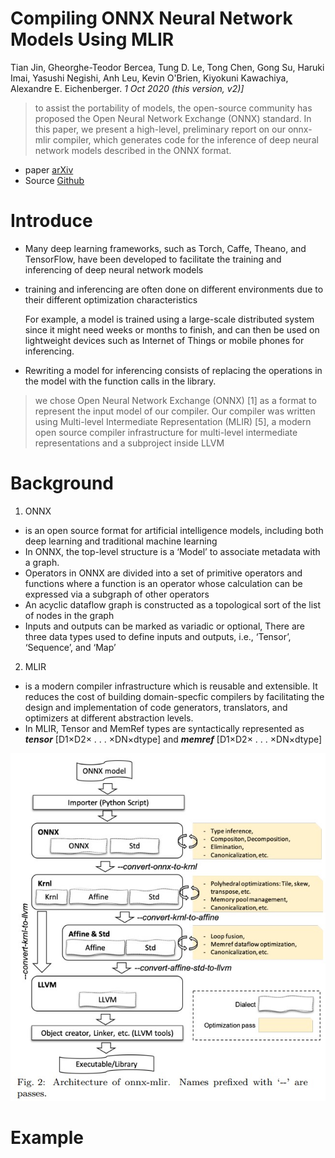 # Compiling ONNX Neural Network Models Using MLIR
Tian Jin, Gheorghe-Teodor Bercea, Tung D. Le, Tong Chen, Gong Su, Haruki Imai, Yasushi Negishi, Anh Leu, Kevin O'Brien, Kiyokuni Kawachiya, Alexandre E. Eichenberger. _1 Oct 2020 (this version, v2)]_

>to assist the portability of models, the open-source community has proposed the Open Neural Network Exchange (ONNX) standard. In this paper, we present a high-level, preliminary report on our onnx-mlir compiler, which generates code for the inference of deep neural network models described in the ONNX format.

* paper [arXiv](https://arxiv.org/abs/2008.08272)
* Source [Github](https://github.com/onnx/onnx-mlir)

# Introduce

- Many deep learning frameworks, such as Torch, Caffe, Theano, and TensorFlow, have been developed to facilitate the training and inferencing of deep neural network models
- training and inferencing are often done on different environments due to their different optimization characteristics
  
    For example, a model is trained using a large-scale distributed system since it might need weeks or months to finish, and can then be used on lightweight devices such as Internet of Things or mobile phones for inferencing.
    
- Rewriting a model for inferencing consists of replacing the operations in the model with the function calls in the library.

> we chose Open Neural Network Exchange (ONNX) [1] as a format to represent the input model of our compiler. Our compiler was written using Multi-level Intermediate Representation (MLIR) [5], a modern open source compiler infrastructure for multi-level intermediate representations and a subproject inside LLVM

# Background

1. ONNX

- is an open source format for artificial intelligence models, including both deep learning and traditional machine learning
- In ONNX, the top-level structure is a ‘Model’ to associate metadata with a graph.
-  Operators in ONNX are divided into a set of primitive operators and functions where a function is an operator whose calculation can be expressed via a subgraph of other operators
- An acyclic dataflow graph is constructed as a topological sort of the list of nodes in the graph
- Inputs and outputs can be marked as variadic or optional, There are three data types used to define inputs and outputs, i.e., ‘Tensor’, ‘Sequence’, and ‘Map’

2. MLIR

-  is a modern compiler infrastructure which is reusable and extensible. It reduces the cost of building domain-specfic compilers by facilitating the design and implementation of code generators, translators, and optimizers at different abstraction levels.
-  In MLIR, Tensor and MemRef types are syntactically represented as ***tensor*** [D1×D2× . . . ×DN×dtype] and ***memref*** [D1×D2× . . . ×DN×dtype]

![fig2](../../asset/images/Architectures/onnx-mlir-f2.jpg)

# Example
